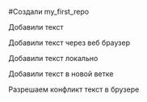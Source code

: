 ﻿#Создали my_first_repo

Добавили текст

Добавили текст через веб браузер

Добавили текст локально

Добавили текст в новой ветке

Разрешаем конфликт текст в брузере
